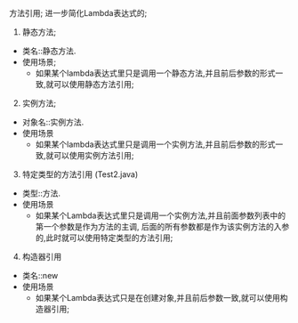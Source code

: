 方法引用; 进一步简化Lambda表达式的;
1. 静态方法;
- 类名::静态方法.
- 使用场景; 
    - 如果某个lambda表达式里只是调用一个静态方法,并且前后参数的形式一致,就可以使用静态方法引用;
2. 实例方法;
- 对象名::实例方法.
- 使用场景
    - 如果某个lambda表达式里只是调用一个实例方法,并且前后参数的形式一致,就可以使用实例方法引用;
3. 特定类型的方法引用 (Test2.java)
- 类型::方法.
- 使用场景
  - 如果某个Lambda表达式里只是调用一个实例方法,并且前面参数列表中的第一个参数是作为方法的主调,
  后面的所有参数都是作为该实例方法的入参的,此时就可以使用特定类型的方法引用;
4. 构造器引用
- 类名::new
- 使用场景
  - 如果某个Lambda表达式只是在创建对象,并且前后参数一致,就可以使用构造器引用;

